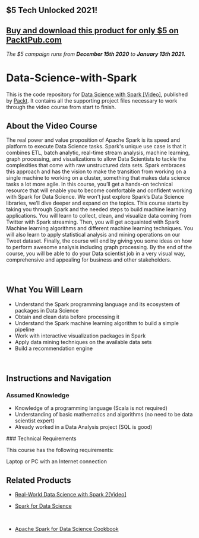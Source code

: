 ## $5 Tech Unlocked 2021!
[Buy and download this product for only $5 on PacktPub.com](https://www.packtpub.com/)
-----
*The $5 campaign         runs from __December 15th 2020__ to __January 13th 2021.__*

# Data-Science-with-Spark

This is the code repository for [Data Science with Spark [Video]](https://prod.packtpub.com/in/big-data-and-business-intelligence/data-science-spark-video), published by [Packt](https://www.packtpub.com/?utm_source=github). It contains all the supporting project files necessary to work through the video course from start to finish.


## About the Video Course

The real power and value proposition of Apache Spark is its speed and platform to execute Data Science tasks. Spark's unique use case is that it combines ETL, batch analytic, real-time stream analysis, machine learning, graph processing, and visualizations to allow Data Scientists to tackle the complexities that come with raw unstructured data sets. Spark embraces this approach and has the vision to make the transition from working on a single machine to working on a cluster, something that makes data science tasks a lot more agile.
In this course, you’ll get a hands-on technical resource that will enable you to become comfortable and confident working with Spark for Data Science. We won't just explore Spark’s Data Science libraries, we’ll dive deeper and expand on the topics.
This course starts by taking you through Spark and the needed steps to build machine learning applications. You will learn to collect, clean, and visualize data coming from Twitter with Spark streaming. Then, you will get acquainted with Spark Machine learning algorithms and different machine learning techniques. You will also learn to apply statistical analysis and mining operations on our Tweet dataset. Finally, the course will end by giving you some ideas on how to perform awesome analysis including graph processing. By the end of the course, you will be able to do your Data scientist job in a very visual way, comprehensive and appealing for business and other stakeholders.

 


<H2>What You Will Learn</H2>

<DIV class=book-info-will-learn-text>

<UL>

<LI>Understand the Spark programming language and its ecosystem of packages in Data Science
  
<LI> Obtain and clean data before processing it
  
<LI> Understand the Spark machine learning algorithm to build a simple pipeline
  
<LI> Work with interactive visualization packages in Spark
  
<LI> Apply data mining techniques on the available data sets
  
<LI> Build a recommendation engine
  
</LI></UL></DIV>


 


## Instructions and Navigation

### Assumed Knowledge
<UL>
<LI> Knowledge of a programming language (Scala is not required)

<LI> Understanding of basic mathematics and algorithms (no need to be data scientist expert)

<LI> Already worked in a Data Analysis project (SQL is good)

</LI></UL>
### Technical Requirements

This course has the following requirements:<br/>

Laptop or PC with an Internet connection <br/>




## Related Products

* [Real-World Data Science with Spark 2[Video]](https://prod.packtpub.com/in/big-data-and-business-intelligence/real-world-data-science-spark-2)



* [Spark for Data Science](https://prod.packtpub.com/in/big-data-and-business-intelligence/spark-data-science)


 
* [Apache Spark for Data Science Cookbook](https://prod.packtpub.com/in/big-data-and-business-intelligence/apache-spark-data-science-cookbook)
